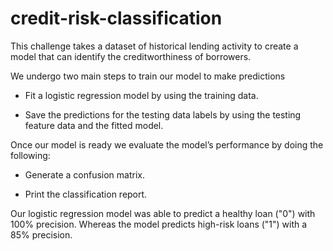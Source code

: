 # credit-risk-classification

This challenge takes a dataset of historical lending activity to create a model that can identify the creditworthiness of borrowers.

We undergo two main steps to train our model to make predictions

- Fit a logistic regression model by using the training data.

- Save the predictions for the testing data labels by using the testing feature data and the fitted model.

Once our model is ready we evaluate the model’s performance by doing the following:

- Generate a confusion matrix.

- Print the classification report.

Our logistic regression model was able to predict a healthy loan ("0") with 100% precision. Whereas the model predicts high-risk loans ("1") with a 85% precision.
